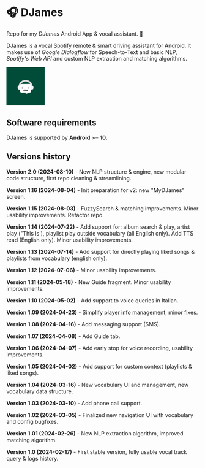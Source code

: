 # 🎧 DJames
Repo for my *DJames* Android App & vocal assistant. 🤖

DJames is a vocal Spotify remote & smart driving assistant for Android. It makes use of *Google Dialogflow* for Speech-to-Text and basic NLP, *Spotify's Web API* and custom NLP extraction and matching algorithms.

<img src="./app/src/main/res/drawable-nodpi/app_icon_round.png" alt="DJames" width="100"/>


## Software requirements
DJames is supported by **Android >= 10**.


## Versions history

**Version 2.0 (2024-08-10)** - New NLP structure & engine, new modular code structure, first repo cleaning & streamlining.

**Version 1.16 (2024-08-04)** - Init preparation for v2: new "MyDJames" screen.

**Version 1.15 (2024-08-03)** - FuzzySearch & matching improvements. Minor usability improvements. Refactor repo.

**Version 1.14 (2024-07-22)** - Add support for: album search & play, artist play ("This is <artist name>), playlist play outside vocabulary (all English only). Add TTS read (English only). Minor usability improvements.

**Version 1.13 (2024-07-14)** - Add support for directly playing liked songs & playlists from vocabulary (english only).

**Version 1.12 (2024-07-06)** - Minor usability improvements.

**Version 1.11 (2024-05-18)** - New Guide fragment. Minor usability improvements.

**Version 1.10 (2024-05-02)** - Add support to voice queries in Italian.

**Version 1.09 (2024-04-23)** - Simplify player info management, minor fixes.

**Version 1.08 (2024-04-16)** - Add messaging support (SMS).

**Version 1.07 (2024-04-08)** - Add Guide tab.

**Version 1.06 (2024-04-07)** - Add early stop for voice recording, usability improvements.

**Version 1.05 (2024-04-02)** - Add support for custom context (playlists & liked songs).

**Version 1.04 (2024-03-16)** - New vocabulary UI and management, new vocabulary data structure.

**Version 1.03 (2024-03-10)** - Add phone call support.

**Version 1.02 (2024-03-05)** - Finalized new navigation UI with vocabulary and config bugfixes.

**Version 1.01 (2024-02-26)** - New NLP extraction algorithm, improved matching algorithm.

**Version 1.0 (2024-02-17)** - First stable version, fully usable vocal track query & logs history.

